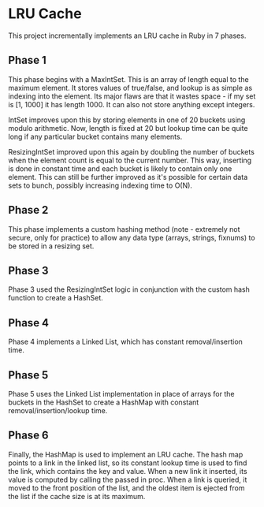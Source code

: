 # LRU Cache

This project incrementally implements an LRU cache in Ruby in 7 phases.

## Phase 1

This phase begins with a MaxIntSet. This is an array of length equal to the maximum element. It stores values of true/false, and lookup is as simple as indexing into the element. Its major flaws are that it wastes space - if my set is [1, 1000] it has length 1000. It can also not store anything except integers.

IntSet improves upon this by storing elements in one of 20 buckets using modulo arithmetic. Now, length is fixed at 20 but lookup time can be quite long if any particular bucket contains many elements.

ResizingIntSet improved upon this again by doubling the number of buckets when the element count is equal to the current number. This way, inserting is done in constant time and each bucket is likely to contain only one element. This can still be further improved as it's possible for certain data sets to bunch, possibly increasing indexing time to O(N).

## Phase 2

This phase implements a custom hashing method (note - extremely not secure, only for practice) to allow any data type (arrays, strings, fixnums) to be stored in a resizing set.

## Phase 3

Phase 3 used the ResizingIntSet logic in conjunction with the custom hash function to create a HashSet.

## Phase 4

Phase 4 implements a Linked List, which has constant removal/insertion time.

## Phase 5

Phase 5 uses the Linked List implementation in place of arrays for the buckets in the HashSet to create a HashMap with constant removal/insertion/lookup time.

## Phase 6

Finally, the HashMap is used to implement an LRU cache. The hash map points to a link in the linked list, so its constant lookup time is used to find the link, which contains the key and value. When a new link it inserted, its value is computed by calling the passed in proc. When a link is queried, it moved to the front position of the list, and the oldest item is ejected from the list if the cache size is at its maximum.  
